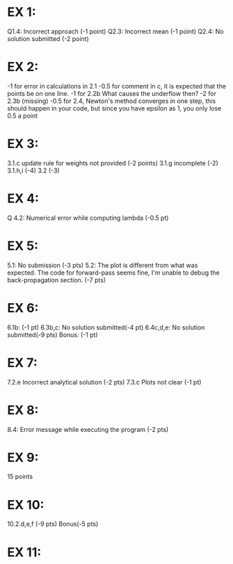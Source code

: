 # EX 1:
Q1.4: Incorrect approach (-1 point)
Q2.3: Incorrect mean (-1 point)
Q2.4: No solution submitted (-2 point)

# EX 2:
-1 for error in calculations in 2.1 
-0.5 for comment in c, it is expected that the points be on one line. 
-1 for 2.2b What causes the underflow then? 
-2 for 2.3b (missing) 
-0.5 for 2.4, Newton's method converges in one step, this should happen in your code, but since you have epsilon as 1, you only lose 0.5 a point

# EX 3:
3.1.c update rule for weights not provided (-2 points)
3.1.g incomplete (-2)
3.1.h,i (-4)
3.2 (-3)

# EX 4:
Q 4.2: Numerical error while computing lambda (-0.5 pt)

# EX 5:
5.1: No submission (-3 pts)
5.2: The plot is different from what was expected. The code for forward-pass seems fine, I'm unable to debug the back-propagation section. (-7 pts)

# EX 6:
6.1b: (-1 pt) 
6.3b,c: No solution submitted(-4 pt) 
6.4c,d,e: No solution submitted(-9 pts) 
Bonus: (-1 pt) 

# EX 7:
7.2.e Incorrect analytical solution (-2 pts)
7.3.c Plots not clear (-1 pt)

# EX 8:
8.4: Error message while executing the program (-2 pts)

# EX 9:
15 points

# EX 10:
10.2.d,e,f (-9 pts)
Bonus(-5 pts)

# EX 11:

